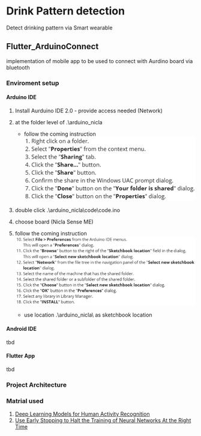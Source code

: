 # Drink Pattern detection
Detect drinking pattern via Smart wearable

## Flutter_ArduinoConnect
implementation of mobile app to be used to connect with Aurdino board via bluetooth

### Enviroment setup
#### Arduino IDE
1. Install Aurduino IDE 2.0
        - provide access needed (Network)
2. at the folder level of .\arduino_nicla
    - follow the coming instruction ![image](__doc\sharing_prop.png)

2. double click .\arduino_nicla\code\code.ino
3. choose board (Nicla Sense ME)
4. follow the coming instruction ![image](__doc\sketchbook_loc.png)
    - use location .\arduino_nicla\ as sketchbook location


#### Android IDE 
tbd

#### Flutter App
tbd

### Project Architecture

### Matrial used

1. [Deep Learning Models for Human Activity Recognition](https://machinelearningmastery.com/deep-learning-models-for-human-activity-recognition/)
2. [Use Early Stopping to Halt the Training of Neural Networks At the Right Time](https://machinelearningmastery.com/how-to-stop-training-deep-neural-networks-at-the-right-time-using-early-stopping/)
